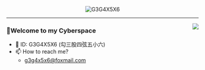 <p align="center">
  <img src="https://user-images.githubusercontent.com/87740076/157384425-d055bc74-2cda-4c07-b853-43230e3bb5aa.jpg" alt="G3G4X5X6"/>
</p>

<!-- ![dragoncat](https://user-images.githubusercontent.com/87740076/157384425-d055bc74-2cda-4c07-b853-43230e3bb5aa.jpg) -->
<!-- ![gg](https://user-images.githubusercontent.com/87740076/156927413-741f8725-91ba-44ea-9586-df4716caf162.png) -->

---
<img align="right" src="https://github-readme-stats.vercel.app/api?username=G3G4X5X6" />

### 🍻Welcome to my Cyberspace
- 👋 ID: G3G4X5X6 (勾三股四弦五小六)
- 📫 How to reach me?
  - g3g4x5x6@foxmail.com

<!-- [![G3G4X5X6's GitHub stats](https://github-readme-stats.vercel.app/api?username=G3G4X5X6)](https://github.com/anuraghazra/github-readme-stats) -->

<!---
G3G4X5X6/G3G4X5X6 is a ✨ special ✨ repository because its `README.md` (this file) appears on your GitHub profile.
You can click the Preview link to take a look at your changes.
--->
